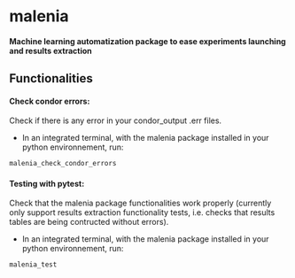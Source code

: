 # malenia
#### Machine learning automatization package to ease experiments launching and results extraction

## Functionalities

#### Check condor errors:
Check if there is any error in your condor_output .err files.
- In an integrated terminal, with the malenia package installed in your python environnement, run:

```bash
malenia_check_condor_errors
```

#### Testing with pytest:
Check that the malenia package functionalities work properly (currently only support results extraction functionality tests, i.e. checks that results tables are being contructed without errors).
- In an integrated terminal, with the malenia package installed in your python environnement, run:

```bash
malenia_test
```
